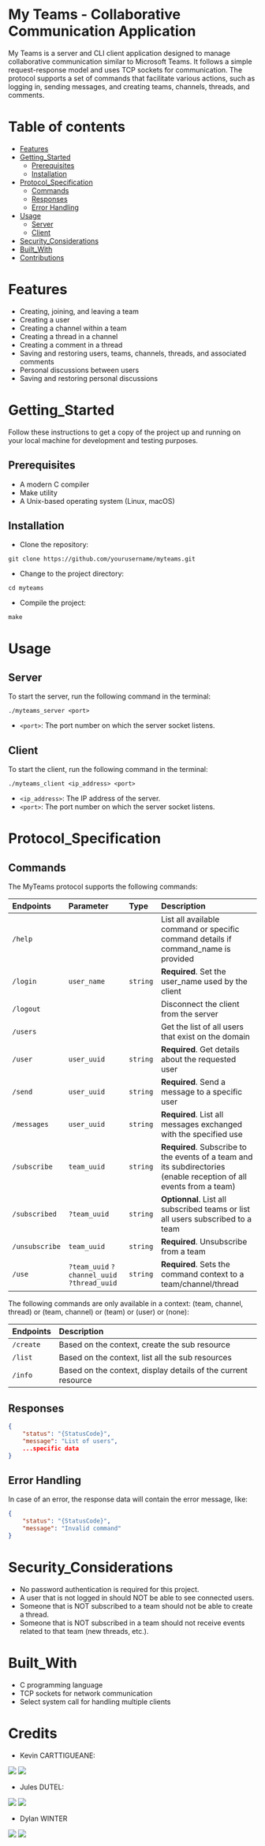 
# My Teams - Collaborative Communication Application

My Teams is a server and CLI client application designed to manage collaborative communication similar to Microsoft Teams. It follows a simple request-response model and uses TCP sockets for communication. The protocol supports a set of commands that facilitate various actions, such as logging in, sending messages, and creating teams, channels, threads, and comments.

Table of contents
=================

<!--ts-->
   * [Features](#features)
   * [Getting_Started](#Getting_Started)
      * [Prerequisites](#Prerequisites)
      * [Installation](#Installation)
   * [Protocol_Specification](#Protocol_Specification)
      * [Commands](#Commands)
      * [Responses](#Responses)
      * [Error Handling](#Error_Handling)
   * [Usage](#Usage)
      * [Server](#Server)
      * [Client](#Client)
   * [Security_Considerations](#Security_Considerations)
   * [Built_With](#Built_With)
   * [Contributions](#contributions)
<!--te-->

Features
============

* Creating, joining, and leaving a team
* Creating a user
* Creating a channel within a team
* Creating a thread in a channel
* Creating a comment in a thread
* Saving and restoring users, teams, channels, threads, and associated comments
* Personal discussions between users
* Saving and restoring personal discussions

Getting_Started
===============

Follow these instructions to get a copy of the project up and running on your local machine for development and testing purposes.


Prerequisites
-------------

* A modern C compiler
* Make utility
* A Unix-based operating system (Linux, macOS)


Installation
------------

* Clone the repository:

```shell
git clone https://github.com/yourusername/myteams.git
```

* Change to the project directory:
```shell
cd myteams
```

* Compile the project:
```shell 
make
```

Usage
=====

Server
------

To start the server, run the following command in the terminal:

```shell
./myteams_server <port>
```
- `<port>`: The port number on which the server socket listens.


Client
------

To start the client, run the following command in the terminal:
```shell
./myteams_client <ip_address> <port>
```
- `<ip_address>`: The IP address of the server.
- `<port>`: The port number on which the server socket listens.


Protocol_Specification
======================

Commands
--------

The MyTeams protocol supports the following commands:


|   Endpoints   |      Parameter      |   Type   | Description                       |
| :----------   | :------------------ | :------- | :-------------------------------- |
| `/help`       |                     |          | List all available command or specific command details if command_name is provided |
| `/login`      | `user_name`         | `string` | **Required**. Set the user_name used by the client |
| `/logout`     |                     |          | Disconnect the client from the server|
| `/users`      |                     |          | Get the list of all users that exist on the domain|
| `/user`       | `user_uuid`         | `string` | **Required**. Get details about the requested user |
| `/send`       | `user_uuid`         | `string` | **Required**. Send a message to a specific user |
| `/messages`   | `user_uuid`         | `string` | **Required**. List all messages exchanged with the specified use |
| `/subscribe`  | `team_uuid`         | `string` | **Required**. Subscribe to the events of a team and its subdirectories (enable reception of all events from a team) |
| `/subscribed` | `?team_uuid`        | `string` | **Optionnal**. List all subscribed teams or list all users subscribed to a team |
| `/unsubscribe`| `team_uuid`         | `string` | **Required**. Unsubscribe from a team |
| `/use`        | `?team_uuid` `?channel_uuid` `?thread_uuid`     | `string` | **Required**. Sets the command context to a team/channel/thread |


The following commands are only available in a context: (team, channel, thread) or (team, channel) or (team) or (user) or (none):


|   Endpoints   | Description                       |
| :----------   | :-----------------------------    |
| `/create` |  Based on the context, create the sub resource | 
| `/list`   |  Based on the context, list all the sub resources | 
| `/info`   |  Based on the context, display details of the current resource |



Responses
---------

```json
{
    "status": "{StatusCode}",
    "message": "List of users",
    ...specific data
}
```


Error Handling
--------------

In case of an error, the response data will contain the error message, like:

```json
{
    "status": "{StatusCode}",
    "message": "Invalid command"
}
```


Security_Considerations
======================

- No password authentication is required for this project.
- A user that is not logged in should NOT be able to see connected users.
- Someone that is NOT subscribed to a team should not be able to create a thread.
- Someone that is NOT subscribed in a team should not receive events related to that team (new threads, etc.).

Built_With
==========

- C programming language
- TCP sockets for network communication
- Select system call for handling multiple clients

Credits
=======

* Kevin CARTTIGUEANE: 

<a href="https://www.linkedin.com/in/kevin-carttigueane-4798a9227/"><img src="https://img.shields.io/badge/LinkedIn-0077B5?style=for-the-badge&logo=linkedin&logoColor=white"></a>
<a href="https://github.com/Kcarttigueane"><img src="https://img.shields.io/badge/GitHub-100000?style=for-the-badge&logo=github&logoColor=white"></a>


* Jules DUTEL: 

<a href="https://www.linkedin.com/in/jules-dutel/"><img src="https://img.shields.io/badge/LinkedIn-0077B5?style=for-the-badge&logo=linkedin&logoColor=white"></a>
<a href="https://github.com/jvlxz"><img src="https://img.shields.io/badge/GitHub-100000?style=for-the-badge&logo=github&logoColor=white"></a>

* Dylan WINTER

<a href="https://www.linkedin.com/in/dylan-winter-a28765201/"><img src="https://img.shields.io/badge/LinkedIn-0077B5?style=for-the-badge&logo=linkedin&logoColor=white"></a>
<a href="https://github.com/DylanWTR"><img src="https://img.shields.io/badge/GitHub-100000?style=for-the-badge&logo=github&logoColor=white"></a>

